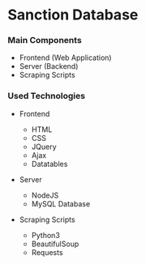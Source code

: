 # Sanction Database
    
### Main Components
- Frontend (Web Application)
- Server (Backend)
- Scraping Scripts

### Used Technologies
- Frontend 
  - HTML
  - CSS
  - JQuery
  - Ajax
  - Datatables
  

- Server
  - NodeJS
  - MySQL Database
  

- Scraping Scripts
  - Python3
  - BeautifulSoup
  - Requests
